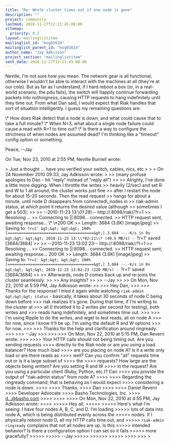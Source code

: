 ```yaml
---
title: "Re: Whole cluster times out if one node is gone"
description: ""
project: community
lastmod: 2010-11-27T12:21:45-08:00
sitemap:
  priority: 0.2
layout: mailinglistitem
mailinglist_id: "msg01634"
mailinglist_parent_id: "msg01614"
author_name: "Jay Adkisson"
project_section: "mailinglistitem"
sent_date: 2010-11-27T12:21:45-08:00
---
```



Neville, I'm not sure how you mean. The network gear is all functional,
otherwise I wouldn't be able to interact with the machines at all (they're
at our colo). But as far as I understand, if I hard reboot a box (or, in a
real-world scenario, the pdu fails), the switch will happily continue
forwarding packets into nothingness, causing HTTP requests to hang
indefinitely until they time out. From what Dan said, I would expect that
Riak handles that sort of situation intelligently. I guess my remaining
questions are:

\\* How does Riak detect that a node is down, and what could cause that to
take a full minute?
\\* When N=3, what about a single node failure could cause a read with R=1 to
time out?
\\* Is there a way to configure the strictness of when nodes are assumed dead?
 I'm thinking like a "timeout" config option or something.

Peace,
--Jay

On Tue, Nov 23, 2010 at 2:55 PM, Neville Burnell
wrote:

&gt; Just a thought ... have you verified your switch, cables, nics, etc
&gt;
&gt;
&gt; On 24 November 2010 09:33, Jay Adkisson  wrote:
&gt;
&gt;&gt; (many profuse apologies to Dan - hit "reply" instead of "reply all")
&gt;&gt;
&gt;&gt; Alrighty, I've done a little more digging. When I throttle the writes
&gt;&gt; heavily (2/sec) and set R and W to 1 all around, the cluster works just fine
&gt;&gt; after I restart the node for about 15-20 seconds. Then the read request
&gt;&gt; hangs for about a minute, until node D disappears from connected\\_nodes in
&gt;&gt; riak-admin status, at which point it returns the desired value (although
&gt;&gt; sometimes I get a 503):
&gt;&gt;
&gt;&gt; --2010-11-23 13:\\*01:28\\*-- http://:8098/riak//?r=1
&gt;&gt; Resolving ... 
&gt;&gt; Connecting to ||:8098... connected.
&gt;&gt; HTTP request sent, awaiting response... \\* \\*200 OK
&gt;&gt; Length: 3684 (3.6K) [image/jpeg]
&gt;&gt; Saving to: `?r=1'
&gt;&gt;
&gt;&gt; 100%[======================================&gt;] 3,684 --.-K/s in 0s
&gt;&gt;
&gt;&gt; 2010-11-23 13:\\*02:21\\* (49.5 MB/s) - `?r=1' saved [3684/3684]
&gt;&gt;
&gt;&gt; --2010-11-23 13:02:23-- http://:8098/riak//?r=1
&gt;&gt; Resolving ... 
&gt;&gt; Connecting to ||:8098... connected.
&gt;&gt; HTTP request sent, awaiting response... 200 OK
&gt;&gt; Length: 3684 (3.6K) [image/jpeg]
&gt;&gt; Saving to: `?r=1'
&gt;&gt;
&gt;&gt; 100%[======================================&gt;] 3,684 --.-K/s in 0s
&gt;&gt;
&gt;&gt; 2010-11-23 13:02:23 (220 MB/s) - `?r=1' saved [3684/3684]
&gt;&gt;
&gt;&gt; Afterwards, node D comes back up and re-joins the cluster seamlessly.
&gt;&gt;
&gt;&gt; Any insights?
&gt;&gt;
&gt;&gt; --Jay
&gt;&gt;
&gt;&gt; On Mon, Nov 22, 2010 at 5:59 PM, Jay Adkisson  wrote:
&gt;&gt;
&gt;&gt;&gt; Hey Dan,
&gt;&gt;&gt;
&gt;&gt;&gt; Thanks for the response! I tried it again while watching `riak-admin
&gt;&gt;&gt; status` - basically, it takes about 30 seconds of node C being down before
&gt;&gt;&gt; riak realizes it's gone. During that time, if I'm writing to the cluster at
&gt;&gt;&gt; all (I throttled it to 2 writes per second for testing), both writes and
&gt;&gt;&gt; reads hang indefinitely, and sometimes time out.
&gt;&gt;&gt;
&gt;&gt;&gt; I'm using Ripple to do the writes, and wget to test reads, all on node A
&gt;&gt;&gt; for now, since I know it'll be up. I'm using the default R and W options
&gt;&gt;&gt; for now.
&gt;&gt;&gt;
&gt;&gt;&gt; Thanks for the help and clarification around ringready.
&gt;&gt;&gt;
&gt;&gt;&gt; --Jay
&gt;&gt;&gt;
&gt;&gt;&gt;
&gt;&gt;&gt; On Mon, Nov 22, 2010 at 5:15 PM, Dan Reverri  wrote:
&gt;&gt;&gt;
&gt;&gt;&gt;&gt; Your HTTP calls should not being timing out. Are you sending requests
&gt;&gt;&gt;&gt; directly to the Riak node or are you using a load balancer? How much load
&gt;&gt;&gt;&gt; are you placing on node A? Is it a write only load or are there reads as
&gt;&gt;&gt;&gt; well? Can you confirm "all" requests time out or is it a large subset of 
&gt;&gt;&gt;&gt; the
&gt;&gt;&gt;&gt; requests? How large are the objects being written? Are you setting R and W
&gt;&gt;&gt;&gt; in the request? Are you using a particular client (Ruby, Python, etc.)? Can
&gt;&gt;&gt;&gt; you provide the output of "riak-admin status" from node A?
&gt;&gt;&gt;&gt;
&gt;&gt;&gt;&gt; Regarding the ringready command; that is behaving as I would expect
&gt;&gt;&gt;&gt; considering a node is down.
&gt;&gt;&gt;&gt;
&gt;&gt;&gt;&gt; Thanks,
&gt;&gt;&gt;&gt; Dan
&gt;&gt;&gt;&gt;
&gt;&gt;&gt;&gt; Daniel Reverri
&gt;&gt;&gt;&gt; Developer Advocate
&gt;&gt;&gt;&gt; Basho Technologies, Inc.
&gt;&gt;&gt;&gt; d...@basho.com
&gt;&gt;&gt;&gt;
&gt;&gt;&gt;&gt;
&gt;&gt;&gt;&gt; On Mon, Nov 22, 2010 at 4:55 PM, Jay Adkisson wrote:
&gt;&gt;&gt;&gt;
&gt;&gt;&gt;&gt;&gt; Hey all,
&gt;&gt;&gt;&gt;&gt;
&gt;&gt;&gt;&gt;&gt; Here's what I'm seeing: I have four nodes A, B, C, and D. I'm loading
&gt;&gt;&gt;&gt;&gt; lots of data into node A, which is being distributed evenly across the
&gt;&gt;&gt;&gt;&gt; nodes. If I physically reboot node D, all my HTTP calls time out, and
&gt;&gt;&gt;&gt;&gt; `riak-admin ringready` complains that not all nodes are up. Is this
&gt;&gt;&gt;&gt;&gt; intended behavior? Is there a configuration option I can set so it fails
&gt;&gt;&gt;&gt;&gt; more gracefully?
&gt;&gt;&gt;&gt;&gt;
&gt;&gt;&gt;&gt;&gt; --Jay
&gt;&gt;&gt;&gt;&gt;
&gt;&gt;&gt;&gt;&gt;&gt;
&gt;&gt;&gt;&gt;&gt;
&gt;&gt;&gt;&gt;
&gt;&gt;&gt;
&gt;
